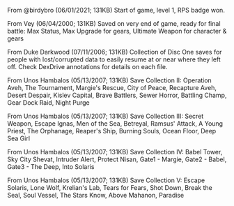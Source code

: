 From @birdybro (06/01/2021; 131KB)
Start of game, level 1, RPS badge won.

From Vey (06/04/2000; 131KB)
Saved on very end of game, ready for final battle: Max Status, Max Upgrade for gears, Ultimate Weapon for character & gears

From Duke Darkwood (07/11/2006; 131KB)
Collection of Disc One saves for people with lost/corrupted data to easily resume at or near where they left off. Check DexDrive annotations for details on each file.

From Unos Hambalos (05/13/2007; 131KB)
Save Collection II: Operation Aveh, The Tournament, Margie's Rescue, City of Peace, Recapture Aveh, Desert Despair, Kislev Capital, Brave Battlers, Sewer Horror, Battling Champ, Gear Dock Raid, Night Purge

From Unos Hambalos (05/13/2007; 131KB)
Save Collection III: Secret Weapon, Escape Ignas, Men of the Sea, Betreyal, Ramsus' Attack, A Young Priest, The Orphanage, Reaper's Ship, Burning Souls, Ocean Floor, Deep Sea Girl

From Unos Hambalos (05/13/2007; 131KB)
Save Collection IV: Babel Tower, Sky City Shevat, Intruder Alert, Protect Nisan, Gate1 - Margie, Gate2 - Babel, Gate3 - The Deep, Into Solaris

From Unos Hambalos (05/13/2007; 131KB)
Save Collection V: Escape Solaris, Lone Wolf, Krelian's Lab, Tears for Fears, Shot Down, Break the Seal, Soul Vessel, The Stars Know, Above Mahanon, Paradise
